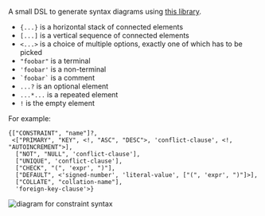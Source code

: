 A small DSL to generate syntax diagrams using [this library](https://github.com/lukaslueg/railroad).

* `{...}` is a horizontal stack of connected elements
* `[...]` is a vertical sequence of connected elements
* `<...>` is a choice of multiple options, exactly one of which has to be picked
* `"foobar"` is a terminal
* `'foobar'` is a non-terminal
* `` `foobar` `` is a comment
* `...?` is an optional element
* `...*...` is a repeated element
* `!` is the empty element

For example:

```
{["CONSTRAINT", "name"]?,
 <["PRIMARY", "KEY", <!, "ASC", "DESC">, 'conflict-clause', <!, "AUTOINCREMENT">],
  ["NOT", "NULL", 'conflict-clause'],
  ["UNIQUE", 'conflict-clause'],
  ["CHECK", "(", 'expr', ")"],
  ["DEFAULT", <'signed-number', 'literal-value', ["(", 'expr', ")"]>],
  ["COLLATE", "collation-name"],
  'foreign-key-clause'>}
```

![diagram for constraint syntax](https://raw.githubusercontent.com/lukaslueg/railroad_dsl/master/examples/column_constraint.jpeg)